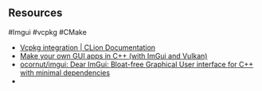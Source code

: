 ## Resources 
#Imgui #vcpkg #CMake 
- [Vcpkg integration | CLion Documentation](https://www.jetbrains.com/help/clion/package-management.html#install-remove-multiple)
- [Make your own GUI apps in C++ (with ImGui and Vulkan)](https://www.youtube.com/watch?v=U1BnzWX194Q)
- [ocornut/imgui: Dear ImGui: Bloat-free Graphical User interface for C++ with minimal dependencies](https://github.com/ocornut/imgui)
- 